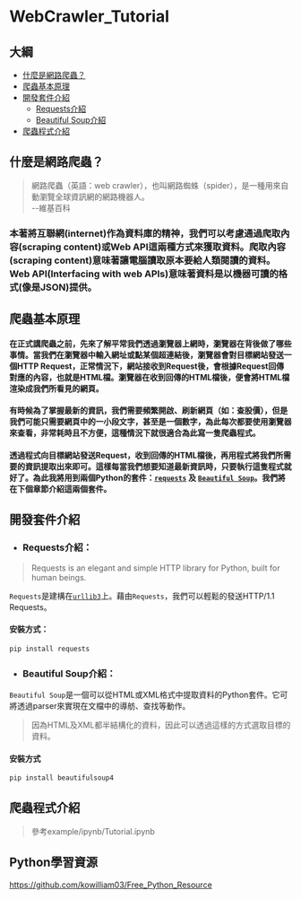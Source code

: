 # WebCrawler_Tutorial

## 大綱

- [什麼是網路爬蟲？](#什麼是網路爬蟲？)
- [爬蟲基本原理](#爬蟲基本原理)
- [開發套件介紹](#開發套件介紹)
    - [Requests介紹](#Requests介紹)
    - [Beautiful Soup介紹](#Beautiful-Soup介紹)
- [爬蟲程式介紹](#爬蟲程式介紹)



## 什麼是網路爬蟲？

> 網路爬蟲（英語：web crawler），也叫網路蜘蛛（spider），是一種用來自動瀏覽全球資訊網的網路機器人。  
> --維基百科

### 本著將互聯網(internet)作為資料庫的精神，我們可以考慮通過爬取內容(scraping content)或Web API這兩種方式來獲取資料。爬取內容(scraping content)意味著讓電腦讀取原本要給人類閱讀的資料。Web API(Interfacing with web APIs)意味著資料是以機器可讀的格式(像是JSON)提供。

## 爬蟲基本原理
#### 在正式講爬蟲之前，先來了解平常我們透過瀏覽器上網時，瀏覽器在背後做了哪些事情。當我們在瀏覽器中輸入網址或點某個超連結後，瀏覽器會對目標網站發送一個HTTP Request，正常情況下，網站接收到Request後，會根據Request回傳對應的內容，也就是HTML檔。瀏覽器在收到回傳的HTML檔後，便會將HTML檔渲染成我們所看見的網頁。

#### 有時候為了掌握最新的資訊，我們需要頻繁開啟、刷新網頁（如：查股價），但是我們可能只需要網頁中的一小段文字，甚至是一個數字，為此每次都要使用瀏覽器來查看，非常耗時且不方便，這種情況下就很適合為此寫一隻爬蟲程式。

#### 透過程式向目標網站發送Request，收到回傳的HTML檔後，再用程式將我們所需要的資訊提取出來即可。這樣每當我們想要知道最新資訊時，只要執行這隻程式就好了。為此我將用到兩個Python的套件：[```requests```](https://requests.readthedocs.io/en/master/) 及 [```Beautiful Soup```](https://www.crummy.com/software/BeautifulSoup/bs4/doc/)。我們將在下個章節介紹這兩個套件。


## 開發套件介紹

- ### Requests介紹：
> Requests is an elegant and simple HTTP library for Python, built for human beings.

```Requests```是建構在[```urllib3```](https://github.com/urllib3/urllib3)上。藉由```Requests```，我們可以輕鬆的發送HTTP/1.1 Requests。  
#### 安裝方式：
```bash
pip install requests
```


- ### Beautiful Soup介紹：
```Beautiful Soup```是一個可以從HTML或XML格式中提取資料的Python套件。它可將透過parser來實現在文檔中的導舫、查找等動作。

> 因為HTML及XML都半結構化的資料，因此可以透過這樣的方式選取目標的資料。


#### 安裝方式
```bash
pip install beautifulsoup4
```

## 爬蟲程式介紹
> 參考example/ipynb/Tutorial.ipynb

## Python學習資源
https://github.com/kowilliam03/Free_Python_Resource